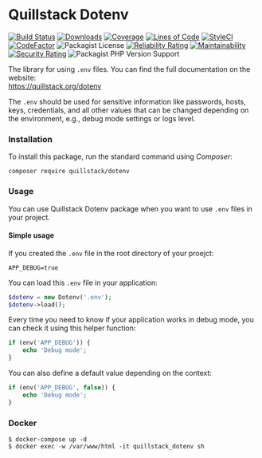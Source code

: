 # Quillstack Dotenv

[![Build Status](https://app.travis-ci.com/quillstack/dotenv.svg?branch=main)](https://app.travis-ci.com/quillstack/dotenv)
[![Downloads](https://img.shields.io/packagist/dt/quillstack/dotenv.svg)](https://packagist.org/packages/quillstack/dotenv)
[![Coverage](https://sonarcloud.io/api/project_badges/measure?project=quillstack_dotenv&metric=coverage)](https://sonarcloud.io/dashboard?id=quillstack_dotenv)
[![Lines of Code](https://sonarcloud.io/api/project_badges/measure?project=quillstack_dotenv&metric=ncloc)](https://sonarcloud.io/dashboard?id=quillstack_dotenv)
[![StyleCI](https://github.styleci.io/repos/303510748/shield?branch=main)](https://github.styleci.io/repos/303510748?branch=main)
[![CodeFactor](https://www.codefactor.io/repository/github/quillstack/dotenv/badge)](https://www.codefactor.io/repository/github/quillstack/dotenv)
![Packagist License](https://img.shields.io/packagist/l/quillstack/dotenv)
[![Reliability Rating](https://sonarcloud.io/api/project_badges/measure?project=quillstack_dotenv&metric=reliability_rating)](https://sonarcloud.io/dashboard?id=quillstack_dotenv)
[![Maintainability](https://api.codeclimate.com/v1/badges/df220a266c66f5b4c19c/maintainability)](https://codeclimate.com/github/quillstack/dotenv/maintainability)
[![Security Rating](https://sonarcloud.io/api/project_badges/measure?project=quillstack_dotenv&metric=security_rating)](https://sonarcloud.io/dashboard?id=quillstack_dotenv)
![Packagist PHP Version Support](https://img.shields.io/packagist/php-v/quillstack/dotenv)

The library for using `.env` files. You can find the full documentation on the website: \
https://quillstack.org/dotenv

The `.env` should be used for sensitive information like passwords, hosts, keys, credentials, and all other values that 
can be changed depending on the environment, e.g., debug mode settings or logs level. 

### Installation

To install this package, run the standard command using _Composer_:

```shell
composer require quillstack/dotenv
```

### Usage

You can use Quillstack Dotenv package when you want to use `.env` files in your project.

#### Simple usage

If you created the `.env` file in the root directory of your proejct:

```shell
APP_DEBUG=true
```

You can load this `.env` file in your application:

```php
$dotenv = new Dotenv('.env');
$dotenv->load();
```

Every time you need to know if your application works in debug mode, you can check it using this helper function:

```php
if (env('APP_DEBUG')) {
    echo 'Debug mode';
}
```

You can also define a default value depending on the context:

```php
if (env('APP_DEBUG', false)) {
    echo 'Debug mode';
}
```

### Docker

```shell
$ docker-compose up -d
$ docker exec -w /var/www/html -it quillstack_dotenv sh
```
